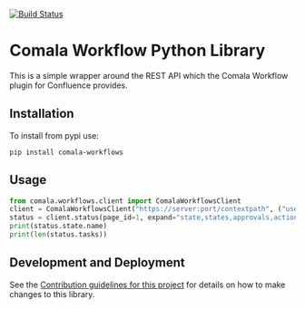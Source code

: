 [![Build Status](https://travis-ci.org/DaveTCode/comala-workflow-python-lib.svg?branch=master)](https://travis-ci.org/DaveTCode/comala-workflow-python-lib)

# Comala Workflow Python Library

This is a simple wrapper around the REST API which the Comala Workflow plugin 
for Confluence provides.

## Installation

To install from pypi use:

~~~~
pip install comala-workflows
~~~~

## Usage

```python
from comala.workflows.client import ComalaWorkflowsClient
client = ComalaWorkflowsClient("https://server:port/contextpath", ("user", "pass"))
status = client.status(page_id=1, expand="state,states,approvals,actions,tasks")
print(status.state.name)
print(len(status.tasks))
```

## Development and Deployment

See the [Contribution guidelines for this project](CONTRIBUTING.md) for details on how to make changes to this library.